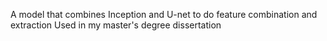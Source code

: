 A model that combines Inception and U-net to do feature combination and extraction
Used in my master's degree dissertation
